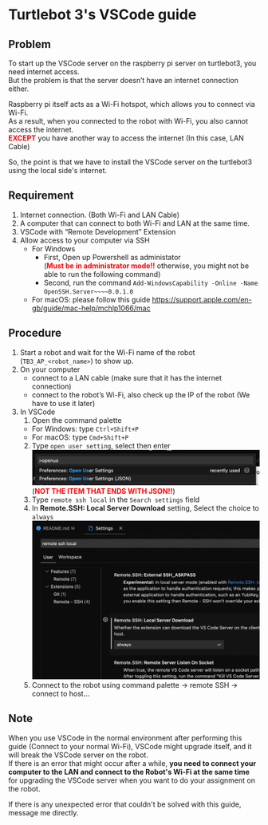 # Turtlebot 3's VSCode guide

## Problem
To start up the VSCode server on the raspberry pi server on turtlebot3, you need internet access.  
But the problem is that the server doesn’t have an internet connection either.

Raspberry pi itself acts as a Wi-Fi hotspot, which allows you to connect via Wi-Fi.  
As a result, when you connected to the robot with Wi-Fi, you also cannot access the internet.  
<span style="color:red">**EXCEPT**</span> you have another way to access the internet (In this case, LAN Cable)

So, the point is that we have to install the VSCode server on the turtlebot3 using the local side's internet.

## Requirement
1. Internet connection. (Both Wi-Fi and LAN Cable)
2. A computer that can connect to both Wi-Fi and LAN at the same time.
3. VSCode with “Remote Development” Extension
4. Allow access to your computer via SSH
	- For Windows
		- First, Open up Powershell as administator  
			(<span style="color:red">**Must be in administrator mode!!**</span> otherwise, you might not be able to run the following command)
		- Second, run the command `Add-WindowsCapability -Online -Name OpenSSH.Server~~~~0.0.1.0`
	- For macOS: please follow this guide https://support.apple.com/en-gb/guide/mac-help/mchlp1066/mac

## Procedure
1. Start a robot and wait for the Wi-Fi name of the robot (`TB3_AP_<robot_name>`) to show up.
2. On your computer
	- connect to a LAN cable (make sure that it has the internet connection)
	- connect to the robot’s Wi-Fi, also check up the IP of the robot (We have to use it later)
3. In VSCode
	1. Open the command palette
	- For Windows: type `Ctrl+Shift+P`
	- For macOS: type `Cmd+Shift+P`
	2. Type `open user setting`, select then enter
	![](images/open_user_setting.png?raw=true)  
	(<span style="color:red">**NOT THE ITEM THAT ENDS WITH JSON!!**</span>)
	3. Type `remote ssh local` in the `Search settings` field 
	4. In **Remote.SSH: Local Server Download** setting, Select the choice to `always`
	![](images/local_server_download.png?raw=true)  
	5. Connect to the robot using command palette -> remote SSH -> connect to host...

## Note
When you use VSCode in the normal environment after performing this guide (Connect to your normal Wi-Fi), VSCode might upgrade itself, and it will break the VSCode server on the robot.  
If there is an error that might occur after a while, **you need to connect your computer to the LAN and connect to the Robot's Wi-Fi at the same time** for upgrading the VSCode server when you want to do your assignment on the robot.

If there is any unexpected error that couldn't be solved with this guide, message me directly.